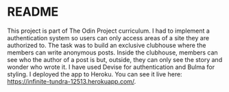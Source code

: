 # README

This project is part of The Odin Project curriculum. I had to implement a authentication system so users can only access areas of a site they are authorized to.
The task was to build an exclusive clubhouse where the members can write anonymous posts. Inside the clubhouse, members can see who the author of a post is but, outside, they can only see the story and wonder who wrote it.
I have used Devise for authentication and Bulma for styling. I deployed the app to Heroku.
You can see it live here: https://infinite-tundra-12513.herokuapp.com/.
